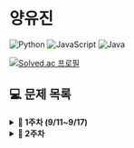 # 양유진

![Python](https://img.shields.io/badge/python-3670A0?style=for-the-badge&logo=python&logoColor=ffdd54)
![JavaScript](https://img.shields.io/badge/javascript-%23323330.svg?style=for-the-badge&logo=javascript&logoColor=%23F7DF1E)
![Java](https://img.shields.io/badge/java-%23ED8B00.svg?style=for-the-badge&logo=java&logoColor=white)

<!-- {handle}부분에 백준 아이디 적으시면 돼요 ! -->

[![Solved.ac
프로필](http://mazassumnida.wtf/api/v2/generate_badge?boj=vikira)](https://solved.ac/{vikira})

<!-- 그냥 예시에요 !! 참고하시고 하셔도 되고 굳이 안하셔도 괘요 !! 자율입니다 ~~  !! -->

## **💻 문제 목록**

<details markdown="1">
<summary><strong>📄 1주차 (9/11~9/17) </strong></summary>


| 푼 문제 수 |                  문제번호/URL                  | 제목 | 풀이                                                         |
| :--------: | :--------------------------------------------: | :--: | ------------------------------------------------------------ |
|     1      |  [1259](https://www.acmicpc.net/problem/1259)  |      | [풀이](https://github.com/SoobinJung1013/coding_test_study/blob/main/yoojinYang/BaekJoon/1/1259.py) |
|     2      | [13458](https://www.acmicpc.net/problem/13458) |      | [풀이](https://github.com/SoobinJung1013/coding_test_study/blob/main/yoojinYang/BaekJoon/1/13458.py) |
|     3      | [14563](https://www.acmicpc.net/problem/14563) |      | [풀이](https://github.com/SoobinJung1013/coding_test_study/blob/main/yoojinYang/BaekJoon/1/14563.py) |
|     4      |  [2753](https://www.acmicpc.net/problem/2753)  |      | [풀이](https://github.com/SoobinJung1013/coding_test_study/blob/main/yoojinYang/BaekJoon/1/2753.py) |
|     5      |  [8958](https://www.acmicpc.net/problem/8958)  |      | [풀이](https://github.com/SoobinJung1013/coding_test_study/blob/main/yoojinYang/BaekJoon/1/8958.py) |

---

</details>

<details markdown="1">
<summary><strong>📄 2주차 </strong></summary>

| 푼 문제 수 |                           문제번호/URL                            |        제목         | 풀이                                                                                                    |
| :--------: | :---------------------------------------------------------------: | :-----------------: | ------------------------------------------------------------------------------------------------------- |
|     1      |           [2557](https://www.acmicpc.net/problem/2557)            |  입출력과 사칙연산  | [풀이](https://github.com/SoobinJung1013/coding_test_study/blob/main/yoojinYang/BaekJoon/1/example.md)  |
|     2      |          [10718](https://www.acmicpc.net/problem/10718)           |  입출력과 사칙연산  | [풀이](https://github.com/SoobinJung1013/coding_test_study/blob/main/yoojinYang/BaekJoon/1/example.md)  |
|     3      | [72410](https://programmers.co.kr/learn/courses/30/lessons/72410) |  신규 아이디 추천   | [풀이](https://github.com/SoobinJung1013/coding_test_study/blob/main/yoojinYang/BaekJoon/1/example.md)  |
|     4      |            [1](https://leetcode.com/problems/two-sum/)            |       Two Sum       | [풀이](https://github.com/SoobinJung1013/coding_test_study/blob/main/yoojinYang/BaekJoon/1/example.md)  |
|     5      |        [49](https://leetcode.com/problems/group-anagrams/)        |   Group Anagrams    | [풀이](https://github.com/SoobinJung1013/coding_test_study/blob/main/yoojinYang/BaekJoon/1/example.md)  |
|     6      |     [23](https://leetcode.com/problems/merge-k-sorted-lists/)     | Merge K Sorted List | [풀이](https://github.com/SoobinJung1013/coding_test_study/blob/main/yoojinYang/BaekJoon/1/example.mdd) |

---

</details>
